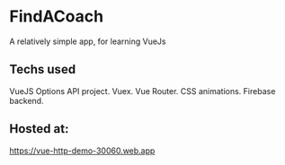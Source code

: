# FindACoach
A relatively simple app, for learning VueJs

## Techs used
VueJS Options API project.
Vuex.
Vue Router.
CSS animations.
Firebase backend.

## Hosted at:
https://vue-http-demo-30060.web.app
